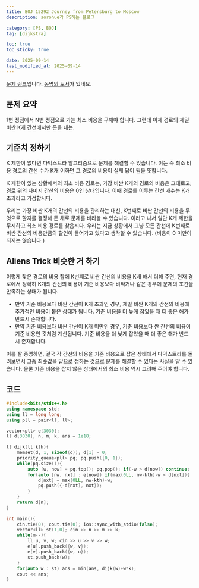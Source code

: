 ```yaml
---
title: BOJ 15292 Journey from Petersburg to Moscow
description: sorohue가 PS하는 블로그

category: [PS, BOJ]
tag: [dijkstra]

toc: true
toc_sticky: true

date: 2025-09-14
last_modified_at: 2025-09-14
---
```


[문제 링크](https://boj.kr/15292)입니다. [동명의 도서](https://ko.wikipedia.org/wiki/상트페테르부르크에서_모스크바까지의_여행)가 있네요.

## 문제 요약

1번 정점에서 N번 정점으로 가는 최소 비용을 구해야 합니다. 그런데 이제 경로의 제일 비싼 K개 간선에서만 돈을 내는.

## 기준치 정하기

K 제한이 없다면 다익스트라 알고리즘으로 문제를 해결할 수 있습니다. 이는 즉 최소 비용 경로의 간선 수가 K개 이하면 그 경로의 비용이 실제 답이 됨을 뜻합니다.

K 제한이 있는 상황에서의 최소 비용 경로는, 가장 비싼 K개의 경로의 비용은 그대로고, 경로 위의 나머지 간선의 비용은 0인 상태입니다. 이때 경로를 이루는 간선 개수는 K개 초과라고 가정합시다.

우리는 가장 비싼 K개의 간선의 비용을 관리하는 대신, K번째로 비싼 간선의 비용을 무엇으로 할지를 결정해 둔 채로 문제를 바라볼 수 있습니다. 이러고 나서 일단 K개 제한을 무시하고 최소 비용 경로를 찾읍시다. 우리는 지금 상황에서 그냥 모든 간선에 K번째로 비싼 간선의 비용만큼의 할인이 들어가고 있다고 생각할 수 있습니다. (비용이 0 미만이 되지는 않습니다.)

## Aliens Trick 비슷한 거 하기

이렇게 찾은 경로의 비용 합에 K번째로 비싼 간선의 비용을 K배 해서 더해 주면, 현재 경로에서 정확히 K개의 간선의 비용이 기준 비용보다 비싸거나 같은 경우에 문제의 조건을 만족하는 상태가 됩니다.

- 만약 기준 비용보다 비싼 간선이 K개 초과인 경우, 제일 비싼 K개의 간선의 비용에 추가적인 비용이 붙은 상태가 됩니다. 기준 비용을 더 높게 잡았을 때 더 좋은 해가 반드시 존재합니다.
- 만약 기준 비용보다 비싼 간선이 K개 미만인 경우, 기준 비용보다 싼 간선의 비용이 기준 비용인 것처럼 계산됩니다. 기준 비용을 더 낮게 잡았을 때 더 좋은 해가 반드시 존재합니다.

이를 잘 증명하면, 결국 각 간선의 비용을 기준 비용으로 잡은 상태에서 다익스트라를 돌려보면서 그중 최솟값을 답으로 정하는 것으로 문제를 해결할 수 있다는 사실을 알 수 있습니다. 물론 기준 비용을 잡지 않은 상태에서의 최소 비용 역시 고려해 주어야 합니다.

## 코드

```cpp
#include<bits/stdc++.h>
using namespace std;
using ll = long long;
using pll = pair<ll, ll>;

vector<pll> e[3030];
ll d[3030], n, m, k, ans = 1e18;

ll dijk(ll kth){
	memset(d, 1, sizeof(d)); d[1] = 0;
	priority_queue<pll> pq; pq.push({0, 1});
	while(pq.size()){
		auto [w, now] = pq.top(); pq.pop(); if(-w > d[now]) continue;
		for(auto [nw, nxt] : e[now]) if(max(0LL, nw-kth)-w < d[nxt]){
			d[nxt] = max(0LL, nw-kth)-w;
			pq.push({-d[nxt], nxt});
		}
	}
	return d[n];
}

int main(){
	cin.tie(0); cout.tie(0); ios::sync_with_stdio(false);
	vector<ll> st(1,0); cin >> n >> m >> k;
	while(m--){
		ll u, v, w; cin >> u >> v >> w;
		e[u].push_back({w, v});
		e[v].push_back({w, u});
		st.push_back(w);
	}
	for(auto w : st) ans = min(ans, dijk(w)+w*k);
	cout << ans;
}
```